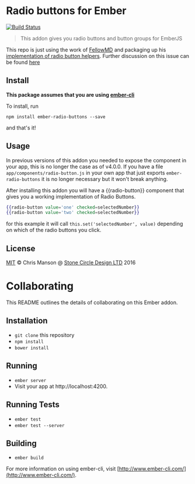 # Radio buttons for Ember

[![Build Status](https://travis-ci.org/stonecircle/ember-radio-buttons.svg?branch=master)](https://travis-ci.org/stonecircle/ember-radio-buttons)

> This addon gives you radio buttons and button groups for EmberJS

This repo is just using the work of [FellowMD](https://gist.github.com/FellowMD) and packaging up his [implementation of radio button helpers](https://gist.github.com/FellowMD/7973c9bec27f0e0a3508). Further discussion on this issue can be found [here](https://github.com/emberjs/ember.js/pull/4352)

## Install

**This package assumes that you are using [ember-cli](http://ember-cli.com)**

To install, run

```
npm install ember-radio-buttons --save
```

and that's it!

## Usage

In previous versions of this addon you needed to expose the component in your app, this is no longer the case as of v4.0.0. If you have a file `app/components/radio-button.js` in your own app that just exports `ember-radio-buttons` it is no longer necessary but it won't break anything.

After installing this addon you will have a {{radio-button}} component that gives you a working implementation of Radio Buttons.

```hbs
{{radio-button value='one' checked=selectedNumber}}
{{radio-button value='two' checked=selectedNumber}}
```
for this example it will call ```this.set('selectedNumber', value)``` depending on which of the radio buttons you click.


## License

[MIT](http://opensource.org/licenses/MIT) © Chris Manson @ [Stone Circle Design LTD](http://stonecircle.io) 2016


# Collaborating
This README outlines the details of collaborating on this Ember addon.

## Installation

* `git clone` this repository
* `npm install`
* `bower install`

## Running

* `ember server`
* Visit your app at http://localhost:4200.

## Running Tests

* `ember test`
* `ember test --server`

## Building

* `ember build`

For more information on using ember-cli, visit [http://www.ember-cli.com/](http://www.ember-cli.com/).

